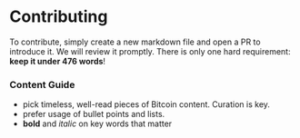 # Contributing

To contribute, simply create a new markdown file and open a PR to introduce it. We will review it promptly.
There is only one hard requirement: **keep it under 476 words**!

### Content Guide
- pick timeless, well-read pieces of Bitcoin content. Curation is key.
- prefer usage of bullet points and lists.
- **bold** and _italic_ on key words that matter
